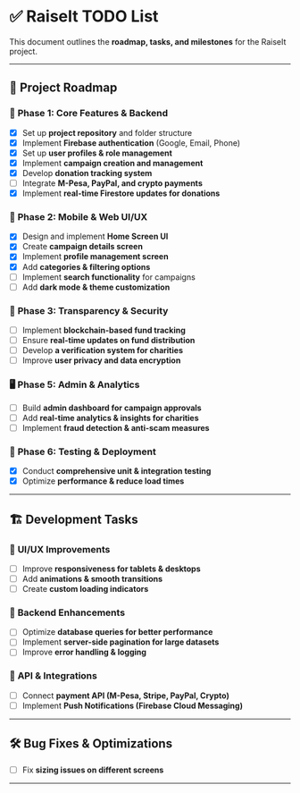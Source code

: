 # ✅ RaiseIt TODO List

This document outlines the **roadmap, tasks, and milestones** for the RaiseIt project.

---

## 📌 **Project Roadmap**

### 🚀 **Phase 1: Core Features & Backend**
- [x] Set up **project repository** and folder structure
- [x] Implement **Firebase authentication** (Google, Email, Phone)
- [x] Set up **user profiles & role management**
- [x] Implement **campaign creation and management**
- [x] Develop **donation tracking system**
- [ ] Integrate **M-Pesa, PayPal, and crypto payments**
- [x] Implement **real-time Firestore updates for donations**

### 📱 **Phase 2: Mobile & Web UI/UX**
- [x] Design and implement **Home Screen UI**
- [x] Create **campaign details screen**
- [x] Implement **profile management screen**
- [x] Add **categories & filtering options**
- [ ] Implement **search functionality** for campaigns
- [ ] Add **dark mode & theme customization**

### 🔗 **Phase 3: Transparency & Security**
- [ ] Implement **blockchain-based fund tracking**
- [ ] Ensure **real-time updates on fund distribution**
- [ ] Develop **a verification system for charities**
- [ ] Improve **user privacy and data encryption**

### 🖥 **Phase 5: Admin & Analytics**
- [ ] Build **admin dashboard for campaign approvals**
- [ ] Add **real-time analytics & insights for charities**
- [ ] Implement **fraud detection & anti-scam measures**

### 🚀 **Phase 6: Testing & Deployment**
- [x] Conduct **comprehensive unit & integration testing**
- [x] Optimize **performance & reduce load times**
---

## 🏗 **Development Tasks**

### 🎨 **UI/UX Improvements**
- [ ] Improve **responsiveness for tablets & desktops**
- [ ] Add **animations & smooth transitions**
- [ ] Create **custom loading indicators**

### 🔧 **Backend Enhancements**
- [ ] Optimize **database queries for better performance**
- [ ] Implement **server-side pagination for large datasets**
- [ ] Improve **error handling & logging**

### 📡 **API & Integrations**
- [ ] Connect **payment API (M-Pesa, Stripe, PayPal, Crypto)**
- [ ] Implement **Push Notifications (Firebase Cloud Messaging)**

---

## 🛠 **Bug Fixes & Optimizations**
- [ ] Fix **sizing issues on different screens**

---
